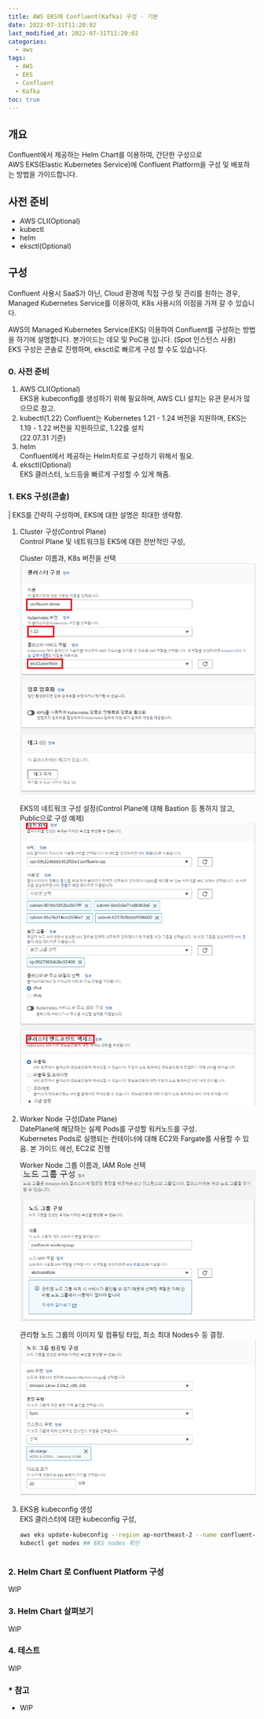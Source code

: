 ```yaml
---
title: AWS EKS에 Confluent(Kafka) 구성 - 기본
date: 2022-07-31T11:20:02
last_modified_at: 2022-07-31T11:20:02
categories:
  - aws
tags:
  - AWS
  - EKS
  - Confluent
  - Kafka
toc: true  
---
```


## 개요

Confluent에서 제공하는 Helm Chart를 이용하여, 간단한 구성으로  
AWS EKS(Elastic Kubernetes Service)에 Confluent Platform을 구성 및 배포하는 방법을 가이드합니다.

## 사전 준비

- AWS CLI(Optional)
- kubectl
- helm
- eksctl(Optional)

## 구성

Confluent 사용시 SaaS가 아닌, Cloud 환경에 직접 구성 및 관리를 원하는 경우,  
Managed Kubernetes Service를 이용하여, K8s 사용시의 이점을 가져 갈 수 있습니다.  

AWS의 Managed Kubernetes Service(EKS) 이용하여 Confluent를 구성하는 방법을 하기에 설명합니다.
본가이드는 데모 및 PoC용 입니다. (Spot 인스턴스 사용)  
EKS 구성은 콘솔로 진행하며, eksctl로 빠르게 구성 할 수도 있습니다.


### 0. 사전 준비

1. AWS CLI(Optional)  
  EKS용 kubeconfig를 생성하기 위해 필요하며, AWS CLI 설치는 유관 문서가 많으므로 참고.
2. kubectl(1.22)
   Confluent는 Kubernetes 1.21 - 1.24 버전을 지원하며, EKS는 1.19 - 1.22 버전을 지원하므로, 1.22를 설치  
   (22.07.31 기준)
3. helm  
   Confluent에서 제공하는 Helm차트로 구성하기 위해서 필요.
4. eksctl(Optional)  
   EKS 클러스터, 노드등을 빠르게 구성할 수 있게 해줌.

### 1. EKS 구성(콘솔)
| EKS를 간략히 구성하며, EKS에 대한 설명은 최대한 생략함.

1. Cluster 구성(Control Plane)  
   Control Plane 및 네트워크등 EKS에 대한 전반적인 구성,
   
   Cluster 이름과, K8s 버전을 선택
   ![EKS_1](/img/220731_EKS_1.png)  

   EKS의 네트워크 구성 설정(Control Plane에 대해 Bastion 등 통하지 않고, Public으로 구성 예제)  
   ![EKS_2](/img/220731_EKS_2.png)  

2. Worker Node 구성(Date Plane)  
   DatePlane에 해당하는 실제 Pods를 구성할 워커노드를 구성.  
   Kubernetes Pods로 실행되는 컨테이너에 대해 EC2와 Fargate를 사용할 수 있음. 본 가이드 에선, EC2로 진행

   Worker Node 그룹 이름과, IAM Role 선택
   ![EKS_3](/img/220731_EKS_3.png)  
   
   관리형 노드 그룹의 이미지 및 컴퓨팅 타입, 최소 최대 Nodes수 등 결정.
   ![EKS_4](/img/220731_EKS_4.png)  

3. EKS용 kubeconfig 생성  
EKS 클러스터에 대한 kubeconfig 구성,
   ```bash
   aws eks update-kubeconfig --region ap-northeast-2 --name confluent-demo ## 
   kubectl get nodes ## EKS nodes 확인
   ```
   ```

### 2. Helm Chart 로 Confluent Platform 구성
WIP

### 3. Helm Chart 살펴보기
WIP

### 4. 테스트
WIP

### * 참고
- WIP